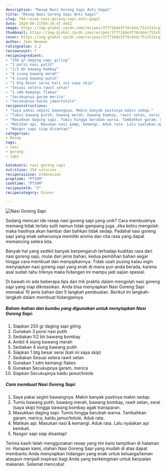 ```yaml
---
description: "Resep Nasi Goreng Sapi Anti Gagal"
title: "Resep Nasi Goreng Sapi Anti Gagal"
slug: 794-resep-nasi-goreng-sapi-anti-gagal
date: 2020-08-21T04:34:47.445Z
image: https://img-global.cpcdn.com/recipes/377716de3f7dc4d4/751x532cq70/nasi-goreng-sapi-foto-resep-utama.jpg
thumbnail: https://img-global.cpcdn.com/recipes/377716de3f7dc4d4/751x532cq70/nasi-goreng-sapi-foto-resep-utama.jpg
cover: https://img-global.cpcdn.com/recipes/377716de3f7dc4d4/751x532cq70/nasi-goreng-sapi-foto-resep-utama.jpg
author: Jean Newman
ratingvalue: 3.2
reviewcount: 7
recipeingredient:
- "250 gr daging sapi giling"
- "3 porsi nasi putih"
- "1/2 bh bawang bombay"
- "4 siung bawang merah"
- "4 siung bawang putih"
- "1 btg besar serai kali ini saya skip"
- "Sesuai selera rawit setan"
- "1 sdm kemangi flakes"
- "Secukupnya garam merica"
- "Secukupnya kaldu jamurtotole"
recipeinstructions:
- "Saya pakai segini bawangnya. Makin banyak pastinya makin sedap."
- "Tumis bawang putih, bawang merah, bawang bombay, rawit setan, serai (saya skip) hingga bawang bombay agak transparan."
- "Masukkan daging sapi. Tumis hingga berubah warna. Tambahkan garam, merica, kaldu jamur/totole. Aduk rata."
- "Matikan api. Masukan nasi &amp; kemangi. Aduk rata. Lalu nyalakan api kembali."
- "Nasgor sapi siap disantap!"
categories:
- Resep
tags:
- nasi
- goreng
- sapi

katakunci: nasi goreng sapi 
nutrition: 154 calories
recipecuisine: Indonesian
preptime: "PT35M"
cooktime: "PT36M"
recipeyield: "3"
recipecategory: Dinner

---
```



![Nasi Goreng Sapi](https://img-global.cpcdn.com/recipes/377716de3f7dc4d4/751x532cq70/nasi-goreng-sapi-foto-resep-utama.jpg)

Sedang mencari ide resep nasi goreng sapi yang unik? Cara membuatnya memang tidak terlalu sulit namun tidak gampang juga. Jika keliru mengolah maka hasilnya akan hambar dan bahkan tidak sedap. Padahal nasi goreng sapi yang enak seharusnya memiliki aroma dan cita rasa yang dapat memancing selera kita.



Banyak hal yang sedikit banyak berpengaruh terhadap kualitas rasa dari nasi goreng sapi, mulai dari jenis bahan, kedua pemilihan bahan segar hingga cara membuat dan menyajikannya. Tidak usah pusing kalau ingin menyiapkan nasi goreng sapi yang enak di mana pun anda berada, karena asal sudah tahu triknya maka hidangan ini mampu jadi sajian spesial.


Di bawah ini ada beberapa tips dan trik praktis dalam mengolah nasi goreng sapi yang siap dikreasikan. Anda bisa menyiapkan Nasi Goreng Sapi memakai 10 jenis bahan dan 5 langkah pembuatan. Berikut ini langkah-langkah dalam membuat hidangannya.

<!--inarticleads1-->

##### Bahan-bahan dan bumbu yang digunakan untuk menyiapkan Nasi Goreng Sapi:

1. Siapkan 250 gr daging sapi giling
1. Gunakan 3 porsi nasi putih
1. Sediakan 1/2 bh bawang bombay
1. Ambil 4 siung bawang merah
1. Sediakan 4 siung bawang putih
1. Siapkan 1 btg besar serai (kali ini saya skip)
1. Sediakan Sesuai selera rawit setan
1. Gunakan 1 sdm kemangi flakes
1. Gunakan Secukupnya garam, merica
1. Siapkan Secukupnya kaldu jamur/totole




<!--inarticleads2-->

##### Cara membuat Nasi Goreng Sapi:

1. Saya pakai segini bawangnya. Makin banyak pastinya makin sedap.
1. Tumis bawang putih, bawang merah, bawang bombay, rawit setan, serai (saya skip) hingga bawang bombay agak transparan.
1. Masukkan daging sapi. Tumis hingga berubah warna. Tambahkan garam, merica, kaldu jamur/totole. Aduk rata.
1. Matikan api. Masukan nasi &amp; kemangi. Aduk rata. Lalu nyalakan api kembali.
1. Nasgor sapi siap disantap!




Terima kasih telah menggunakan resep yang tim kami tampilkan di halaman ini. Harapan kami, olahan Nasi Goreng Sapi yang mudah di atas dapat membantu Anda menyiapkan hidangan yang enak untuk keluarga/teman ataupun menjadi inspirasi bagi Anda yang berkeinginan untuk berjualan makanan. Selamat mencoba!
